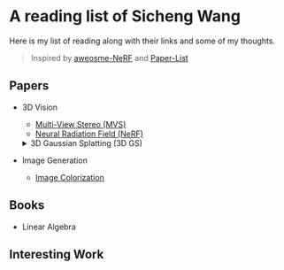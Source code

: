 # A reading list of Sicheng Wang

Here is my list of reading along with their links and some of my thoughts.
> Inspired by [aweosme-NeRF](https://github.com/awesome-NeRF/awesome-NeRF) and [Paper-List](https://github.com/YanjieZe/Paper-List?tab=readme-ov-file)

## Papers

- 3D Vision
  - [Multi-View Stereo (MVS)](Papers/Multi-View_Stereo.md)
  - [Neural Radiation Field (NeRF)](Papers/Neural_Radiance_Field.md)
  <details>
  <summary>3D Gaussian Splatting (3D GS)</summary>
  - [Neural Radiation Field (NeRF)](Papers/Neural_Radiance_Field.md)

  </details>

- Image Generation
  - [Image Colorization]()

## Books
- Linear Algebra
  
## Interesting Work
